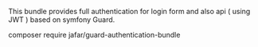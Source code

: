 This bundle provides full authentication for login form and also api ( using JWT ) based on symfony Guard.

composer require jafar/guard-authentication-bundle

